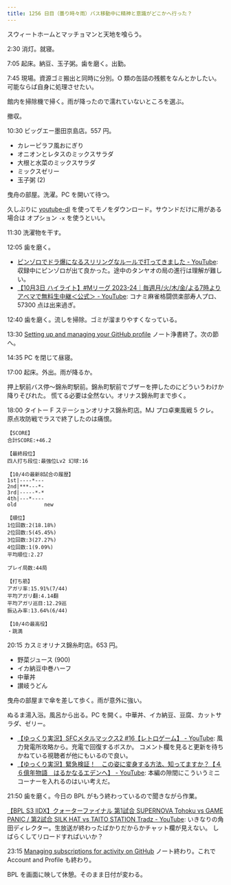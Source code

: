 ```yaml
---
title: 1256 日目（曇り時々雨）バス移動中に精神と意識がどこかへ行った？
---
```


スウィートホームとマッチョマンと天地を喰らう。

2:30 消灯。就寝。

7:05 起床。納豆、玉子粥。歯を磨く。出勤。

7:45 現場。資源ゴミ搬出と同時に分別。O 類の缶詰の残骸をなんとかしたい。
可能ならば自身に処理させたい。

館内を掃除機で掃く。雨が降ったので濡れていないところを選ぶ。

撤収。

10:30 ビッグエー墨田京島店。557 円。

* カレーピラフ風おにぎり
* オニオンとレタスのミックスサラダ
* 大根と水菜のミックスサラダ
* ミックスゼリー
* 玉子粥 (2)

曳舟の部屋。洗濯。PC を開いて待つ。

久しぶりに [youtube-dl] を使ってモノをダウンロード。サウンドだけに用がある場合は
オプション `-x` を使うといい。

11:30 洗濯物を干す。

12:05 歯を磨く。

* [ピンゾロでドラ爆になるスリリングなルールで打ってきました - YouTube](https://www.youtube.com/watch?v=Oyd0dV8EO7E):
  収録中にピンゾロが出て良かった。途中のタンヤオの局の進行は理解が難しい。
* [【10月3日 ハイライト】#Mリーグ 2023-24｜毎週月/火/木/金/よる7時よりアベマで無料生中継＜公式＞ - YouTube](https://www.youtube.com/watch?v=Hi75C_0L4n0):
  コナミ麻雀格闘倶楽部寿人プロ、57300 点は出来過ぎ。

12:40 歯を磨く。流しを掃除。ゴミが溜まりやすくなっている。

13:30 [Setting up and managing your GitHub profile](https://docs.github.com/en/account-and-profile/setting-up-and-managing-your-github-profile)
ノート浄書終了。次の節へ。

14:35 PC を閉じて昼寝。

17:00 起床。外出。雨が降るか。

押上駅前バス停～錦糸町駅前。錦糸町駅前でブザーを押したのにどういうわけか降りそびれた。
慌てる必要は全然ない。オリナス錦糸町まで歩く。

18:00 タイトー F ステーションオリナス錦糸町店。MJ プロ卓東風戦 5 クレ。
原点攻防戦でラスで終了したのは痛恨。

```text
【SCORE】
合計SCORE:+46.2

【最終段位】
四人打ち段位:最強位Lv2 幻球:16

【10/4の最新8試合の履歴】
1st|----*---
2nd|***---*-
3rd|-----*-*
4th|---*----
old         new

【順位】
1位回数:2(18.18%)
2位回数:5(45.45%)
3位回数:3(27.27%)
4位回数:1(9.09%)
平均順位:2.27

プレイ局数:44局

【打ち筋】
アガリ率:15.91%(7/44)
平均アガリ翻:4.14翻
平均アガリ巡目:12.29巡
振込み率:13.64%(6/44)

【10/4の最高役】
・跳満
```

20:15 カスミオリナス錦糸町店。653 円。

* 野菜ジュース (900)
* イカ納豆中巻ハーフ
* 中華丼
* 讃岐うどん

曳舟の部屋まで傘を差して歩く。雨が意外に強い。

ぬるま湯入浴。風呂から出る。PC を開く。中華丼、イカ納豆、豆腐、カットサラダ、ゼリー。

* [【ゆっくり実況】SFCメタルマックス2 #16【レトロゲーム】 - YouTube](https://www.youtube.com/watch?v=fhcJ8nYDhGg):
  風力発電所攻略から。充電で回復するボスか。
  コメント欄を見ると更新を待ちかねている視聴者が他にもいるので良い。
* [【ゆっくり実況】緊急検証！　この姿に変身する方法、知ってますか？【４６億年物語　はるかなるエデンへ】 - YouTube](https://www.youtube.com/watch?v=pQS51K3WF0k):
  本編の隙間にこういうミニコーナーを入れるのはいい考えだ。

21:50 歯を磨く。今日の BPL がもう終わっているので聞きながら作業。

[【BPL S3 IIDX】クォーターファイナル 第1試合 SUPERNOVA Tohoku vs GAME PANIC / 第2試合 SILK HAT vs TAITO STATION Tradz - YouTube](https://www.youtube.com/watch?v=gc2WKITXcbI):
いきなりの角田ディレクター。生放送が終わったばかりだからかチャット欄が見えない。
しばらくしてリロードすればいいか？

23:15 [Managing subscriptions for activity on GitHub](https://docs.github.com/en/account-and-profile/managing-subscriptions-and-notifications-on-github/managing-subscriptions-for-activity-on-github)
ノート終わり。これで Account and Profile も終わり。

BPL を画面に映して休憩。そのまま日付が変わる。

[youtube-dl]: https://github.com/ytdl-org/youtube-dl
